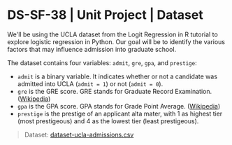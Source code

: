 # DS-SF-38 | Unit Project | Dataset

We'll be using the UCLA dataset from the Logit Regression in R tutorial to explore logistic regression in Python.  Our goal will be to identify the various factors that may influence admission into graduate school.

The dataset contains four variables: `admit`, `gre`, `gpa`, and `prestige`:
- `admit` is a binary variable.  It indicates whether or not a candidate was admitted into UCLA (`admit = 1`) or not (`admit = 0`).
- `gre` is the GRE score.  GRE stands for Graduate Record Examination.  ([Wikipedia](https://en.wikipedia.org/wiki/Graduate_Record_Examinations))
- `gpa` is the GPA score.  GPA stands for Grade Point Average.  ([Wikipedia](https://en.wikipedia.org/wiki/Grade_point_average))
- `prestige` is the prestige of an applicant alta mater, with 1 as highest tier (most prestigeous) and 4 as the lowest tier (least prestigeous).

> Dataset: [dataset-ucla-admissions.csv](./dataset-ucla-admissions.csv)
